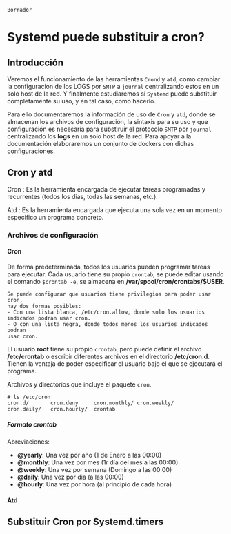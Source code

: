 `Borrador`

# Systemd puede substituir a cron?

## Introducción

Veremos el funcionamiento de las herramientas `Crond` y `atd`, como
cambiar la configuracion de los LOGS por `SMTP` a `journal` 
centralizando estos en un solo host de la red. Y finalmente estudiaremos
si `Systemd` puede substituir completamente su uso, y en tal caso, como 
hacerlo.

Para ello documentaremos la información de uso de `Cron` y `atd`, donde
se almacenan los archivos de configuración, la sintaxis para su uso y
que configuración es necesaria para substiruir el protocolo `SMTP` por 
`journal` centralizando los **logs** en un solo host de la red. Para 
apoyar a la documentación elaboraremos un conjunto de dockers con dichas
configuraciones. 

## Cron y atd

Cron :
 Es la herramienta encargada de ejecutar tareas programadas y recurrentes
(todos los dias, todas las semanas, etc.).

Atd :
 Es la herramienta encargada que ejecuta una sola vez en un momento 
especifico un programa concreto.

### Archivos de configuración

#### Cron
De forma predeterminada, todos los usuarios pueden programar tareas para
ejecutar. Cada usuario tiene su propio `crontab`, se puede editar usando
el comando `$crontab -e`, se almacena en 
**/var/spool/cron/crontabs/$USER**.

```
Se puede configurar que usuarios tiene privilegios para poder usar cron,
hay dos formas posibles:
- Con una lista blanca, /etc/cron.allow, donde solo los usuarios
indicados podran usar cron.
- O con una lista negra, donde todos menos los usuarios indicados podran 
usar cron.
```

El usuario **root** tiene su propio `crontab`, pero puede definir el
archivo **/etc/crontab** o escribir diferentes archivos en el directorio
**/etc/cron.d**. Tienen la ventaja de poder especificar el usuario bajo
el que se ejecutará el programa.

Archivos y directorios que incluye el paquete `cron`.

```
# ls /etc/cron
cron.d/       cron.deny     cron.monthly/ cron.weekly/  
cron.daily/   cron.hourly/  crontab       
```

##### Formato crontab

Abreviaciones:
- **@yearly**: Una vez por año (1 de Enero a las 00:00)
- **@monthly**: Una vez por mes (1r día del mes a las 00:00)
- **@weekly**: Una vez por semana (Domingo a las 00:00)
- **@daily**: Una vez por dia (a las 00:00)
- **@hourly**: Una vez por hora (al principio de cada hora)


#### Atd

## Substituir Cron por Systemd.timers
